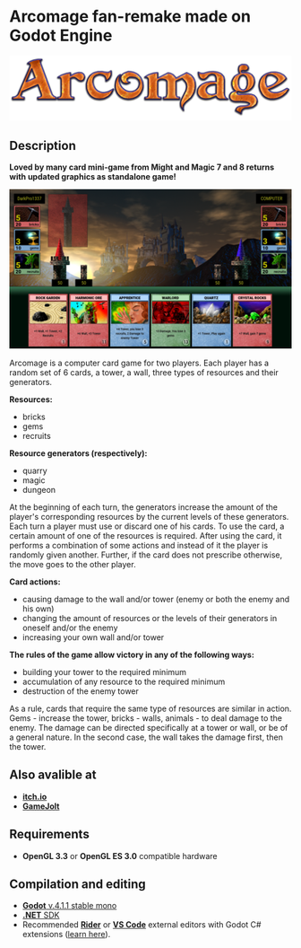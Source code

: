 # Arcomage fan-remake made on Godot Engine
![Arcomage Logo](Images/arcomage_logo.png)
## Description
**Loved by many card mini-game from Might and Magic 7 and 8 returns with updated graphics as standalone game!**

![Arcomage Screenshot](Images/arcomage_tn.png)

Arcomage is a computer card game for two players. Each player has a random set of 6 cards, a tower, a wall, three types of resources and their generators.

**Resources:**
* bricks
* gems
* recruits

**Resource generators (respectively):**
* quarry
* magic
* dungeon

At the beginning of each turn, the generators increase the amount of the player's corresponding resources by the current levels of these generators. Each turn a player must use or discard one of his cards. To use the card, a certain amount of one of the resources is required. After using the card, it performs a combination of some actions and instead of it the player is randomly given another. Further, if the card does not prescribe otherwise, the move goes to the other player.

**Card actions:**
* causing damage to the wall and/or tower (enemy or both the enemy and his own)
* changing the amount of resources or the levels of their generators in oneself and/or the enemy
* increasing your own wall and/or tower

**The rules of the game allow victory in any of the following ways:**
* building your tower to the required minimum
* accumulation of any resource to the required minimum
* destruction of the enemy tower

As a rule, cards that require the same type of resources are similar in action. Gems - increase the tower, bricks - walls, animals - to deal damage to the enemy. The damage can be directed specifically at a tower or wall, or be of a general nature. In the second case, the wall takes the damage first, then the tower.

## Also avalible at
* [**itch.io**](https://darkpro1337.itch.io/arcomage)
* [**GameJolt**](https://gamejolt.com/games/arcomage/537808)

## Requirements
* **OpenGL 3.3** or **OpenGL ES 3.0** compatible hardware

## Compilation and editing
* [**Godot** v.4.1.1 stable mono](https://downloads.tuxfamily.org/godotengine/4.1.1/)
* [**.NET** SDK](https://dotnet.microsoft.com/download)
* Recommended [**Rider**](https://www.jetbrains.com/rider/download) or [**VS Code**](https://code.visualstudio.com/download) external editors with Godot C# extensions ([learn here](https://docs.godotengine.org/en/stable/tutorials/scripting/c_sharp/c_sharp_basics.html#configuring-an-external-editor)).
